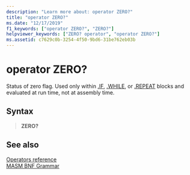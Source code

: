 ```yaml
---
description: "Learn more about: operator ZERO?"
title: "operator ZERO?"
ms.date: "12/17/2019"
f1_keywords: ["operator ZERO?", "ZERO?"]
helpviewer_keywords: ["ZERO? operator", "operator ZERO?"]
ms.assetid: c7629c0b-3254-4f50-9bd6-31be762eb03b
---
```

# operator ZERO?

Status of zero flag. Used only within [.IF](dot-if.md), [.WHILE](dot-while.md), or [.REPEAT](dot-repeat.md) blocks and evaluated at run time, not at assembly time.

## Syntax

> **ZERO?**

## See also

[Operators reference](operators-reference.md)\
[MASM BNF Grammar](masm-bnf-grammar.md)
